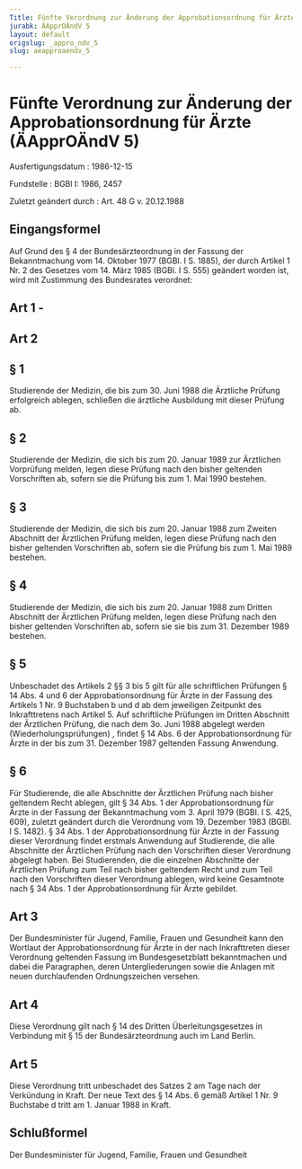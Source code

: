 ```yaml
---
Title: Fünfte Verordnung zur Änderung der Approbationsordnung für Ärzte
jurabk: ÄApprOÄndV 5
layout: default
origslug: _appro_ndv_5
slug: aeapproaendv_5

---
```


# Fünfte Verordnung zur Änderung der Approbationsordnung für Ärzte (ÄApprOÄndV 5)

Ausfertigungsdatum
:   1986-12-15

Fundstelle
:   BGBl I: 1986, 2457

Zuletzt geändert durch
:   Art. 48 G v. 20.12.1988

## Eingangsformel

Auf Grund des § 4 der Bundesärzteordnung in der Fassung der
Bekanntmachung vom 14. Oktober 1977 (BGBl. I S. 1885), der durch
Artikel 1 Nr. 2 des Gesetzes vom 14. März 1985 (BGBl. I S. 555)
geändert worden ist, wird mit Zustimmung des Bundesrates verordnet:

## Art 1 -

## Art 2

## § 1

Studierende der Medizin, die bis zum 30. Juni 1988 die Ärztliche
Prüfung erfolgreich ablegen, schließen die ärztliche Ausbildung mit
dieser Prüfung ab.

## § 2

Studierende der Medizin, die sich bis zum 20. Januar 1989 zur
Ärztlichen Vorprüfung melden, legen diese Prüfung nach den bisher
geltenden Vorschriften ab, sofern sie die Prüfung bis zum 1. Mai 1990
bestehen.

## § 3

Studierende der Medizin, die sich bis zum 20. Januar 1988 zum Zweiten
Abschnitt der Ärztlichen Prüfung melden, legen diese Prüfung nach den
bisher geltenden Vorschriften ab, sofern sie die Prüfung bis zum 1.
Mai 1989 bestehen.

## § 4

Studierende der Medizin, die sich bis zum 20. Januar 1988 zum Dritten
Abschnitt der Ärztlichen Prüfung melden, legen diese Prüfung nach den
bisher geltenden Vorschriften ab, sofern sie sie bis zum 31. Dezember
1989 bestehen.

## § 5

Unbeschadet des Artikels 2 §§ 3 bis 5 gilt für alle schriftlichen
Prüfungen § 14 Abs. 4 und 6 der Approbationsordnung für Ärzte in der
Fassung des Artikels 1 Nr. 9 Buchstaben b und d ab dem jeweiligen
Zeitpunkt des Inkrafttretens nach Artikel 5. Auf schriftliche
Prüfungen im Dritten Abschnitt der Ärztlichen Prüfung, die nach dem
3o. Juni 1988 abgelegt werden (Wiederholungsprüfungen) , findet § 14
Abs. 6 der Approbationsordnung für Ärzte in der bis zum 31. Dezember
1987 geltenden Fassung Anwendung.

## § 6

Für Studierende, die alle Abschnitte der Ärztlichen Prüfung nach
bisher geltendem Recht ablegen, gilt § 34 Abs. 1 der
Approbationsordnung für Ärzte in der Fassung der Bekanntmachung vom 3.
April 1979 (BGBl. I S. 425, 609), zuletzt geändert durch die
Verordnung vom 19. Dezember 1983 (BGBl. I S. 1482). § 34 Abs. 1 der
Approbationsordnung für Ärzte in der Fassung dieser Verordnung findet
erstmals Anwendung auf Studierende, die alle Abschnitte der Ärztlichen
Prüfung nach den Vorschriften dieser Verordnung abgelegt haben. Bei
Studierenden, die die einzelnen Abschnitte der Ärztlichen Prüfung zum
Teil nach bisher geltendem Recht und zum Teil nach den Vorschriften
dieser Verordnung ablegen, wird keine Gesamtnote nach § 34 Abs. 1 der
Approbationsordnung für Ärzte gebildet.

## Art 3

Der Bundesminister für Jugend, Familie, Frauen und Gesundheit kann den
Wortlaut der Approbationsordnung für Ärzte in der nach Inkrafttreten
dieser Verordnung geltenden Fassung im Bundesgesetzblatt bekanntmachen
und dabei die Paragraphen, deren Untergliederungen sowie die Anlagen
mit neuen durchlaufenden Ordnungszeichen versehen.

## Art 4

Diese Verordnung gilt nach § 14 des Dritten Überleitungsgesetzes in
Verbindung mit § 15 der Bundesärzteordnung auch im Land Berlin.

## Art 5

Diese Verordnung tritt unbeschadet des Satzes 2 am Tage nach der
Verkündung in Kraft. Der neue Text des § 14 Abs. 6 gemäß Artikel 1 Nr.
9 Buchstabe d tritt am 1. Januar 1988 in Kraft.

## Schlußformel

Der Bundesminister für Jugend, Familie, Frauen und Gesundheit


